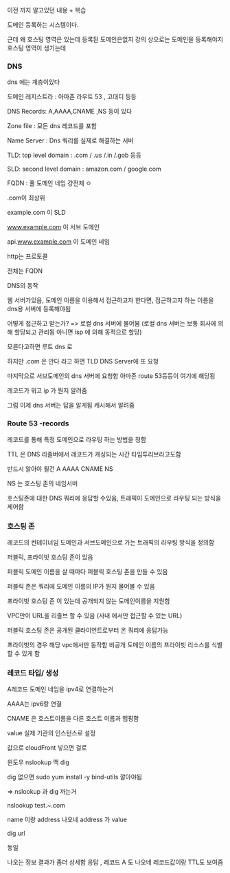 이전 까지 알고있던 내용 + 복습

도메인 등록하는 시스템이다.

근데 왜 호스팅 영역은 있는데 등록된 도메인은없지 강의 상으로는 도메인을 등록해야지 호스팅 영역이 생기는데

### DNS

dns 에는 계층이있다

도메인 레지스트라 : 아마존 라우트 53 , 고대디 등등

DNS Records: A,AAAA,CNAME ,NS 등이 있다

Zone file : 모든 dns 레코드를 포함

Name Server : Dns 쿼리를 실제로 해결하는 서버

TLD: top level domain : .com / .us /.in /.gob 등등

SLD: second level domain : amazon.com / google.com

FQDN : 풀 도메인 네임 걍전체 ㅇ

.com이 최상위

example.com 이 SLD

www.example.com 이 서브 도메인

api.www.example.com 이 도메인 네임

http는 프로토콜

전체는 FQDN

DNS의 동작

웹 서버가있음, 도메인 이름을 이용해서 접근하고자 한다면, 접근하고자 하는 이름을 dns용 서버에 등록해야됨

어떻게 접근하고 받는가? => 로컬 dns 서버에 물어봄 (로컬 dns 서버는 보통 회사에 의해 할당되고 관리됨 아니면 isp 에 의해 동적으로 할당)

모른다고하면 루트 dns 로

하지만 .com 은 안다 라고 하면 TLD DNS Server에 또 요청

마지막으로 서브도메인의 dns 서버에 요청함 아마존 route 53등등이 여기에 해당됨

레코드가 뭐고 ip 가 뭔지 알려줌

그럼 이제 dns 서버는 답을 알게됨 캐시해서 알려줌

### Route 53 -records

레코드를 통해 특정 도메인으로 라우팅 하는 방법을 정함

TTL 은 DNS 리졸버에서 레코드가 캐싱되는 시간 타임투리브라고도함

반드시 알아야 될건 A AAAA CNAME NS

NS 는 호스팅 존의 네임서버

호스팅존에 대한 DNS 쿼리에 응답할 수있음, 트래픽이 도메인으로 라우팅 되는 방식을 제어함

### 호스팅 존

레코드의 컨테이너임 도메인과 서브도메인으로 가는 트래픽의 라우팅 방식을 정의함

퍼블릭, 프라이빗 호스팅 존이 있음

퍼블릭 도메인 이름을 살 때마다 퍼블릭 호스팅 존을 만들 수 있음

퍼블릭 존은 쿼리에 도메인 이름의 IP가 뭔지 물어볼 수 있음

프라이빗 호스팅 존 이 있는데 공개되지 않는 도메인이름을 지원함

VPC만이 URL을 리졸브 할 수 있음 (사내 에서만 접근할 수 있는 URL)

퍼블릭 호스팅 존은 공개된 클라이언트로부터 온 쿼리에 응답가능

프라이빗의 경우 해당 vpc에서만 동작함 비공개 도메인 이름의 프라이빗 리소스를 식별할 수 있게 함

### 레코드 타입/ 생성

A레코드 도메인 네임을 ipv4로 연결하는거

AAAA는 ipv6랑 연결

CNAME 은 호스트이름을 다른 호스트 이름과 맵핑함

value 실제 기관의 인스턴스로 설정

값으로 cloudFront 넣으면 걸로

윈도우 nslookup 맥 dig

dig 없으면 sudo yum install -y bind-utils 깔아야됨

=> nslookup 과 dig 까는거

nslookup test.~.com

name 이랑 address 나오네 address 가 value

dig url

동일

나오는 정보 결과가 좀더 상세함 응답 , 레코드 A 도 나오네 레코드값이랑 TTL도 보여줌
